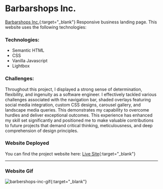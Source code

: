# Barbarshops Inc.

[Barbarshops Inc.](https://tjrelly.github.io/barbershops/){:target="_blank"} Responsive business landing page.
This website uses the following technologies:

### Technologies: 
- Semantic HTML
- CSS
- Vanilla Javascript
- Lightbox

### Challenges: 
Throughout this project, I displayed a strong sense of determination, flexibility, and ingenuity as a software engineer. I effectively tackled various challenges associated with the navigation bar, shaded overlays featuring social media integration, custom CSS designs, carousel gallery, and landscape media queries. This demonstrates my capability to overcome hurdles and deliver exceptional outcomes. This experience has enhanced my skill set significantly and positioned me to make valuable contributions to future projects that demand critical thinking, meticulousness, and deep comprehension of design principles.

### Website Deployed

You can find the project website here: [Live Site](https://tjrelly.github.io/barbershops/){:target="_blank"}

---
### Website Gif

![barbershops-inc-gif](https://github.com/TJRelly/barbershops/assets/94482664/c1cea277-3dc9-4e33-9dfb-4227b8b7cd82){:target="_blank"}

